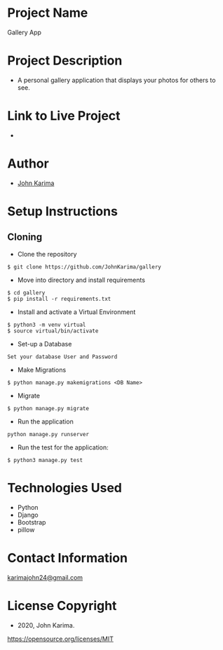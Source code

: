 # Project Name 
Gallery App

# Project Description 
- A personal gallery application that displays your photos for others to see.

# Link to Live Project
- 

# Author 
- [John Karima](https://github.com/JohnKarima)

# Setup Instructions 

## Cloning

- Clone the repository 
```
$ git clone https://github.com/JohnKarima/gallery
```
- Move into directory and install requirements
```
$ cd gallery
$ pip install -r requirements.txt 
```
- Install and activate a Virtual Environment
```
$ python3 -m venv virtual 
$ source virtual/bin/activate  
```

- Set-up a Database
```
Set your database User and Password 
```
- Make Migrations
```
$ python manage.py makemigrations <DB Name> 
```
- Migrate
```
$ python manage.py migrate 
```
- Run the application
```
python manage.py runserver 
```
- Run the test for the application:
```
$ python3 manage.py test
```

# Technologies Used
- Python
- Django
- Bootstrap
- pillow

# Contact Information
karimajohn24@gmail.com

# License Copyright 
- 2020, John Karima.

https://opensource.org/licenses/MIT